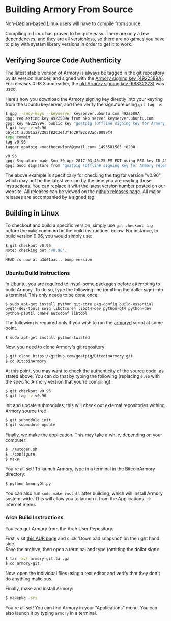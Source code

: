 # Building Armory From Source

Non-Debian-based Linux users will have to compile from source.

Compiling in Linux has proven to be quite easy. There are only a few dependencies, and they are all versionless, so there are no games you have to play with system library versions in order to get it to work.

## Verifying Source Code Authenticity

The latest stable version of Armory is always be tagged in the git repository by its version number, and signed with the [Armory signing key (4922589A)](http://keyserver.ubuntu.com/pks/lookup?search=goatpig). For releases 0.93.3 and earlier, the [old Armory signing key (98832223)](http://keyserver.ubuntu.com/pks/lookup?search=Alan+Reiner) was used.

Here’s how you download the Armory signing key directly into your keyring from the Ubuntu keyserver, and then verify the signature using `git tag -v`:

~~~ bash
$ gpg --recv-keys --keyserver keyserver.ubuntu.com 4922589A
gpg: requesting key 4922589A from hkp server keyserver.ubuntu.com
gpg: key 4922589A: public key "goatpig (Offline signing key for Armory releases) <moothecowlord@gmail.com>" imported
$ git tag -v v0.96
object a3d01aa72293f82c3ef3f1d29f93c83ad70099f4
type commit
tag v0.96
tagger goatpig <moothecowlord@gmail.com> 1493581585 +0200

v0.96
gpg: Signature made Sun 30 Apr 2017 03:46:25 PM EDT using RSA key ID 4922589A
gpg: Good signature from "goatpig (Offline signing key for Armory releases) <moothecowlord@gmail.com>"
~~~


The above example is specifically for checking the tag for version "v0.96", which may not be the latest version by the time you are reading these instructions.  You can replace it with the latest version number posted on our website. All releases can be viewed on the [github releases page](https://github.com/goatpig/BitcoinArmory/releases). All major releases are accompanied by a signed tag.

## Building in Linux

To checkout and build a specific version, simply use `git checkout tag` before the `make` command in the build instructions below. For instance, to build version 0.96, you would simply use:

~~~ bash
$ git checkout v0.96
Note: checking out 'v0.96'.
...
HEAD is now at a3d01aa... bump version
~~~

### Ubuntu Build Instructions

In Ubuntu, you are required to install some packages before attempting to build Armory. To do so, type the following line (omitting the dollar sign) into a terminal. This only needs to be done once:

    $ sudo apt-get install python git-core pkg-config build-essential pyqt4-dev-tools swig libqtcore4 libqt4-dev python-qt4 python-dev python-psutil cmake autoconf libtool

The following is required only if you wish to run the [armoryd](https://github.com/goatpig/armoryd) script at some point.

    $ sudo apt-get install python-twisted

Now, you need to clone Armory's git repository:

~~~bash
$ git clone https://github.com/goatpig/BitcoinArmory.git
$ cd BitcoinArmory
~~~

At this point, you may want to check the authenticity of the source code, as stated above. You can do that by typing the following (replacing `0.96` with the specific Armory version that you're compiling):

~~~bash
$ git checkout v0.96
$ git tag -v v0.96
~~~

Init and update submodules; this will check out external repositories withing Armory source tree

~~~bash
$ git submodule init
$ git submodule update
~~~

Finally, we make the application. This may take a while, depending on your computer:

~~~bash
$ ./autogen.sh
$ ./configure
$ make
~~~

You're all set! To launch Armory, type in a terminal in the BitcoinArmory directory:

~~~bash
$ python ArmoryQt.py
~~~

You can also run `sudo make install` after building, which will install Armory system-wide. This will allow you to launch it from the Applications –> Internet menu.


### Arch Build Instructions

You can get Armory from the Arch User Repository.

First, visit [this AUR page](https://aur.archlinux.org/packages/armory-git/) and click 'Download snapshot' on the right hand side.  
Save the archive, then open a terminal and type (omitting the dollar sign):

~~~bash
$ tar -xvf armory-git.tar.gz
$ cd armory-git
~~~

Now, open the individual files using a text editor and verify that they don't do anything malicious.

Finally, make and install Armory:

~~~bash
$ makepkg -sri
~~~

You're all set! You can find Armory in your "Applications" menu. You can also launch it by typing `armory` in a terminal.
